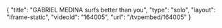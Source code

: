 {
    "title": "GABRIEL MEDINA surfs better than you",
    "type": "solo",
    "layout": "iframe-static",
    "videoId": "164005",
    "url": "\/tvpembed\/164005"
}